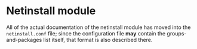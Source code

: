 # Netinstall module

All of the actual documentation of the netinstall module has moved
into the `netinstall.conf` file; since the configuration file **may**
contain the groups-and-packages list itself, that format is
also described there.
